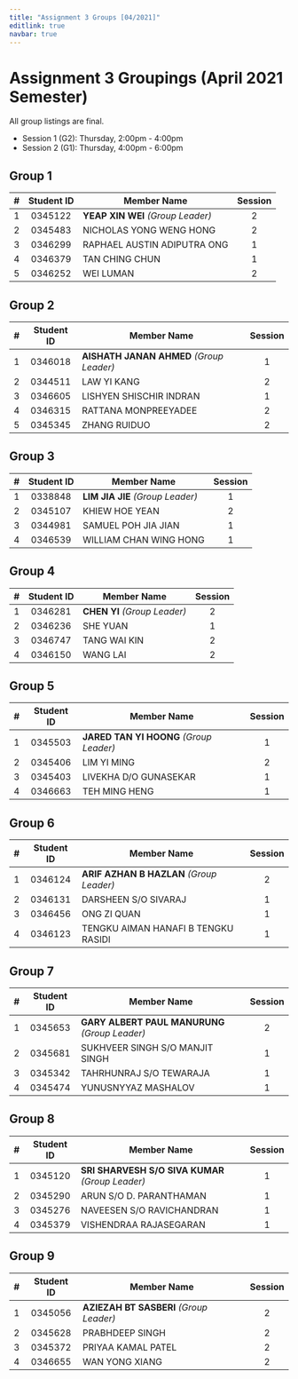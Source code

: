```yaml
---
title: "Assignment 3 Groups [04/2021]"
editlink: true
navbar: true
---
```


# Assignment 3 Groupings (April 2021 Semester)

All group listings are final.

- Session 1 (G2): Thursday, 2:00pm - 4:00pm
- Session 2 (G1): Thursday, 4:00pm - 6:00pm

## Group 1

|  #  | Student ID | Member Name                       | Session |
| :-: | :--------: | --------------------------------- | :-----: |
|  1  |  0345122   | **YEAP XIN WEI** _(Group Leader)_ |    2    |
|  2  |  0345483   | NICHOLAS YONG WENG HONG           |    2    |
|  3  |  0346299   | RAPHAEL AUSTIN ADIPUTRA ONG       |    1    |
|  4  |  0346379   | TAN CHING CHUN                    |    1    |
|  5  |  0346252   | WEI LUMAN                         |    2    |

## Group 2

|  #  | Student ID | Member Name                              | Session |
| :-: | :--------: | ---------------------------------------- | :-----: |
|  1  |  0346018   | **AISHATH JANAN AHMED** _(Group Leader)_ |    1    |
|  2  |  0344511   | LAW YI KANG                              |    2    |
|  3  |  0346605   | LISHYEN SHISCHIR INDRAN                  |    1    |
|  4  |  0346315   | RATTANA MONPREEYADEE                     |    2    |
|  5  |  0345345   | ZHANG RUIDUO                             |    2    |

## Group 3

|  #  | Student ID | Member Name                      | Session |
| :-: | :--------: | -------------------------------- | :-----: |
|  1  |  0338848   | **LIM JIA JIE** _(Group Leader)_ |    1    |
|  2  |  0345107   | KHIEW HOE YEAN                   |    2    |
|  3  |  0344981   | SAMUEL POH JIA JIAN              |    1    |
|  4  |  0346539   | WILLIAM CHAN WING HONG           |    1    |

## Group 4

|  #  | Student ID | Member Name                  | Session |
| :-: | :--------: | ---------------------------- | :-----: |
|  1  |  0346281   | **CHEN YI** _(Group Leader)_ |    2    |
|  2  |  0346236   | SHE YUAN                     |    1    |
|  3  |  0346747   | TANG WAI KIN                 |    2    |
|  4  |  0346150   | WANG LAI                     |    2    |

## Group 5

|  #  | Student ID | Member Name                             | Session |
| :-: | :--------: | --------------------------------------- | :-----: |
|  1  |  0345503   | **JARED TAN YI HOONG** _(Group Leader)_ |    1    |
|  2  |  0345406   | LIM YI MING                             |    2    |
|  3  |  0345403   | LIVEKHA D/O GUNASEKAR                   |    1    |
|  4  |  0346663   | TEH MING HENG                           |    1    |

## Group 6

|  #  | Student ID | Member Name                              | Session |
| :-: | :--------: | ---------------------------------------- | :-----: |
|  1  |  0346124   | **ARIF AZHAN B HAZLAN** _(Group Leader)_ |    2    |
|  2  |  0346131   | DARSHEEN S/O SIVARAJ                     |    1    |
|  3  |  0346456   | ONG ZI QUAN                              |    1    |
|  4  |  0346123   | TENGKU AIMAN HANAFI B TENGKU RASIDI      |    1    |

## Group 7

|  #  | Student ID | Member Name                                    | Session |
| :-: | :--------: | ---------------------------------------------- | :-----: |
|  1  |  0345653   | **GARY ALBERT PAUL MANURUNG** _(Group Leader)_ |    2    |
|  2  |  0345681   | SUKHVEER SINGH S/O MANJIT SINGH                |    1    |
|  3  |  0345342   | TAHRHUNRAJ S/O TEWARAJA                        |    1    |
|  4  |  0345474   | YUNUSNYYAZ MASHALOV                            |    1    |

## Group 8

|  #  | Student ID | Member Name                                      | Session |
| :-: | :--------: | ------------------------------------------------ | :-----: |
|  1  |  0345120   | **SRI SHARVESH S/O SIVA KUMAR** _(Group Leader)_ |    1    |
|  2  |  0345290   | ARUN S/O D. PARANTHAMAN                          |    1    |
|  3  |  0345276   | NAVEESEN S/O RAVICHANDRAN                        |    1    |
|  4  |  0345379   | VISHENDRAA RAJASEGARAN                           |    1    |

## Group 9

|  #  | Student ID | Member Name                             | Session |
| :-: | :--------: | --------------------------------------- | :-----: |
|  1  |  0345056   | **AZIEZAH BT SASBERI** _(Group Leader)_ |    2    |
|  2  |  0345628   | PRABHDEEP SINGH                         |    2    |
|  3  |  0345372   | PRIYAA KAMAL PATEL                      |    2    |
|  4  |  0346655   | WAN YONG XIANG                          |    2    |
